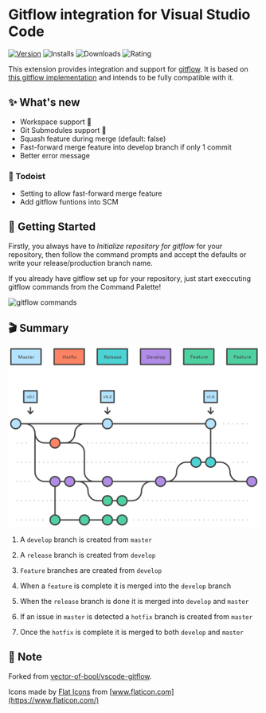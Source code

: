 # Gitflow integration for Visual Studio Code

[![Version](https://img.shields.io/visual-studio-marketplace/v/buianhthang.gitflow?style=for-the-badge&logo=visual-studio-code)](https://marketplace.visualstudio.com/items?itemName=buianhthang.gitflow) ![Installs](https://img.shields.io/visual-studio-marketplace/i/buianhthang.gitflow?style=for-the-badge) ![Downloads](https://img.shields.io/visual-studio-marketplace/d/buianhthang.gitflow?style=for-the-badge) ![Rating](https://img.shields.io/visual-studio-marketplace/r/buianhthang.gitflow?style=for-the-badge)

This extension provides integration and support for [gitflow](http://nvie.com/posts/a-successful-git-branching-model/). It is based on [this gitflow implementation](https://github.com/nvie/gitflow) and intends to be fully compatible with it.

## ✨ What's new
* Workspace support 🥳
* Git Submodules support 🥳
* Squash feature during merge (default: false)
* Fast-forward merge feature into develop branch if only 1 commit
* Better error message

### 📒 Todoist
* Setting to allow fast-forward merge feature
* Add gitflow funtions into SCM

## 🏁 Getting Started

Firstly, you always have to *Initialize repository for gitflow* for your repository, then follow the command prompts and accept the defaults or write your release/production branch name.

If you already have gitflow set up for your repository, just start execcuting gitflow commands from the Command Palette!

![gitflow commands](res/gitflow.png)

## 🎬 Summary

![gitflow workflow](res/flow.svg)

1. A `develop` branch is created from `master`

2. A `release` branch is created from `develop`

3. `Feature` branches are created from `develop`

4. When a `feature` is complete it is merged into the `develop` branch

5. When the `release` branch is done it is merged into `develop` and `master`

6. If an issue in `master` is detected a `hotfix` branch is created from `master`

7. Once the `hotfix` is complete it is merged to both `develop` and `master`

## 📝 Note

Forked from [vector-of-bool/vscode-gitflow](https://github.com/vector-of-bool/vscode-gitflow).

Icons made by [Flat Icons](https://www.flaticon.com/authors/flat-icons) from [www.flaticon.com](https://www.flaticon.com/)
